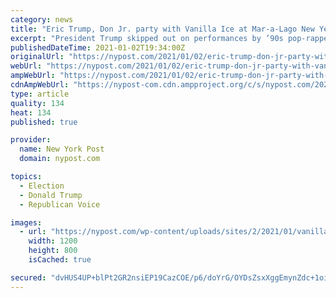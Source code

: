 ```yaml
---
category: news
title: "Eric Trump, Don Jr. party with Vanilla Ice at Mar-a-Lago New Year’s bash"
excerpt: "President Trump skipped out on performances by ’90s pop-rapper Vanilla Ice, Beach Boys founder Mike Love and other throwback acts at a pricey Mar-a-Lago New Year’s Eve bash."
publishedDateTime: 2021-01-02T19:34:00Z
originalUrl: "https://nypost.com/2021/01/02/eric-trump-don-jr-party-with-vanilla-ice-on-new-years/"
webUrl: "https://nypost.com/2021/01/02/eric-trump-don-jr-party-with-vanilla-ice-on-new-years/"
ampWebUrl: "https://nypost.com/2021/01/02/eric-trump-don-jr-party-with-vanilla-ice-on-new-years/amp/"
cdnAmpWebUrl: "https://nypost-com.cdn.ampproject.org/c/s/nypost.com/2021/01/02/eric-trump-don-jr-party-with-vanilla-ice-on-new-years/amp/"
type: article
quality: 134
heat: 134
published: true

provider:
  name: New York Post
  domain: nypost.com

topics:
  - Election
  - Donald Trump
  - Republican Voice

images:
  - url: "https://nypost.com/wp-content/uploads/sites/2/2021/01/vanilla-ice.jpg?quality=90&strip=all&w=1200"
    width: 1200
    height: 800
    isCached: true

secured: "dvHUS4UP+blPt2GR2nsiEP19CazCOE/p6/doYrG/OYDsZsxXggEmynZdc+1oi+G2Vrho8Z6hVXgqLPV6BaYG6kSo1xSYSJj1EysiFQ+HtIjh5kCm5Xmq+S1fK1RbAnC4HV9G/fpqRdVKzFwThIGbOX4t0qw95ujWvVhgPQnF5b7iZaUaWUx63ZUqHIlgaYUBbb76998AraS9APHhvJScIjpotosXc0Glr+G3Frf2WfQE40TYlHvR6WqrSDKBR9eR9qwg6pHRX6DI03roUwN2TPt28n/OZL1Lbv8ayW2UkPB4uMOrHr5RP8npqp8afjlyz9Sk2t4vD3jX7tuDr1Ve/JBR5GLiHWiuKN7oFdluMhg=;wLpOvNYPzmD19VpdCty8lw=="
---
```


